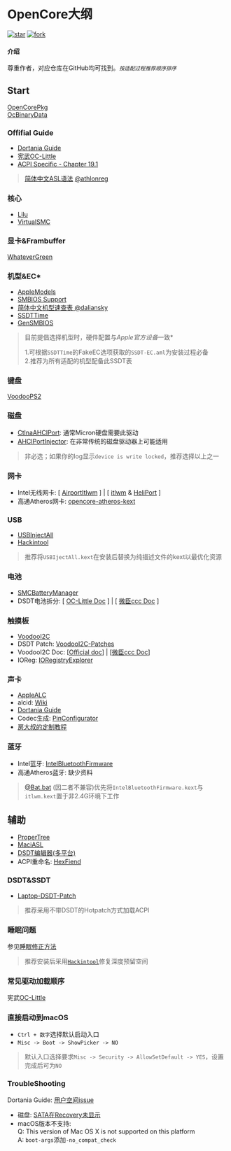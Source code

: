 # OpenCore大纲
[![star](https://gitee.com/Sirius2/OC-Patch-Wiki/badge/star.svg?theme=dark)](https://gitee.com/Sirius2/OC-Patch-Wiki/stargazers) [![fork](https://gitee.com/Sirius2/OC-Patch-Wiki/badge/fork.svg?theme=dark)](https://gitee.com/Sirius2/OC-Patch-Wiki/members)

#### 介绍

尊重作者，对应仓库在GitHub均可找到。*`按适配过程推荐顺序排序`*

## Start
[OpenCorePkg](https://github.com/acidanthera/OpenCorePkg)  
[OcBinaryData](https://github.com/acidanthera/OcBinaryData)

### Offifial Guide  
+ [Dortania Guide](https://dortania.github.io/OpenCore-Install-Guide/)  
+ [宪武OC-Little](https://ocbook.tlhub.cn)  
+ [ACPI Specific - Chapter 19.1](https://gitee.com/Sirius2/OC-Patch-Wiki/blob/master/docs/ACPI_Spec_6_3_A_Oct_6_2020.pdf)
> [简体中文ASL语法](https://ocbook.tlhub.cn/00-总述/00-1-ASL语法基础/) [@athlonreg](https://github.com/athlonreg)

### 核心  
+ [Lilu](https://github.com/acidanthera/Lilu)  
+ [VirtualSMC](https://github.com/acidanthera/VirtualSMC)

### 显卡&Frambuffer
[WhateverGreen](https://github.com/acidanthera/WhateverGreen)

### 机型&EC*
+ [AppleModels](https://github.com/acidanthera/OpenCorePkg/tree/master/AppleModels)  
+ [SMBIOS Support](https://dortania.github.io/OpenCore-Install-Guide/extras/smbios-support.html)  
+ [简体中文机型速查表 @daliansky](http://blog.daliansky.net/Intel-core-display-platformID-finishing.html)  
+ [SSDTTime](https://github.com/corpnewt/SSDTTime)  
+ [GenSMBIOS](https://github.com/corpnewt/GenSMBIOS)  

> 目前提倡选择机型时，硬件配置与*Apple官方设备*一致*  
> 
> 1.可根据`SSDTTime`的FakeEC选项获取的`SSDT-EC.aml`为安装过程必备  
> 2.推荐为所有适配的机型配备此SSDT表  

### 键盘
[VoodooPS2](https://github.com/acidanthera/VoodooPS2)

### 磁盘
+ [CtlnaAHCIPort](https://github.com/dortania/OpenCore-Install-Guide/blob/master/extra-files/CtlnaAHCIPort.kext.zip): 通常Micron硬盘需要此驱动  
+ [AHCIPortInjector](https://www.insanelymac.com/forum/files/file/436-ahciportinjectorkext/): 在非常传统的磁盘驱动器上可能适用  
> 非必选；如果你的log显示`device is write locked`，推荐选择以上之一

### 网卡
+ Intel无线网卡: [ [AirportItlwm](https://github.com/OpenIntelWireless/itlwm) ] | [ [itlwm](https://github.com/OpenIntelWireless/itlwm) & [HeliPort](https://github.com/OpenIntelWireless/HeliPort) ]  
+ 高通Atheros网卡: [opencore-atheros-kext](https://github.com/FIRSTPLATO/opencore-atheros-kext)

### USB
+ [USBInjectAll](https://github.com/RehabMan/OS-X-USB-Inject-All)  
+ [Hackintool](https://github.com/headkaze/Hackintool)
> 推荐将`USBIjectAll.kext`在安装后替换为纯描述文件的kext以最优化资源

### 电池
+ [SMCBatteryManager](https://github.com/acidanthera/VirtualSMC)  
+ DSDT电池拆分: [ [OC-Little Doc](https://ocbook.tlhub.cn/08-电池补丁/) ] | [ [微臣ccc Doc](./docs/battery.md) ]

### 触摸板
+ [VoodooI2C](https://github.com/VoodooI2C/VoodooI2C)  
+ DSDT Patch: [VoodooI2C-Patches](https://github.com/VoodooI2C/VoodooI2C-Patches)  
+ VoodooI2C Doc: [[Official doc](https://voodooi2c.github.io)] | [[微臣ccc Doc](docs/i2c.md)]  
+ IOReg: [IORegistryExplorer](https://github.com/khronokernel/IORegistryClone)

### 声卡
+ [AppleALC](https://github.com/acidanthera/AppleALC)
+ alcid: [Wiki](https://github.com/acidanthera/AppleALC/wiki/Supported-codecs)  
+ [Dortania Guide](https://dortania.github.io/OpenCore-Post-Install/universal/audio.html#finding-your-layout-id)  
+ Codec生成: [PinConfigurator](https://github.com/headkaze/PinConfigurator)  
+ [房大叔的定制教程](https://fangf.cc/2020/03/02/applealc/)

### 蓝牙
+ Intel蓝牙: [IntelBluetoothFirmware](https://github.com/OpenIntelWireless/IntelBluetoothFirmware)  
+ 高通Atheros蓝牙: 缺少资料
> [@Bat.bat](https://github.com/williambj1) (因二者不兼容)优先将`IntelBluetoothFirmware.kext`与`itlwm.kext`置于非2.4G环境下工作

## 辅助
+ [ProperTree](https://github.com/corpnewt/ProperTree)  
+ [MaciASL](https://github.com/acidanthera/MaciASL) 
+ [DSDT编辑器(多平台)](https://github.com/ic005k/QtiASL)  
+ ACPI重命名: [HexFiend](https://github.com/HexFiend/HexFiend)  

### DSDT&SSDT
+ [Laptop-DSDT-Patch](https://github.com/RehabMan/Laptop-DSDT-Patch)
> 推荐采用不带DSDT的Hotpatch方式加载ACPI  

### 睡眠问题
参见[睡眠修正方法](https://ocbook.tlhub.cn/11-PNP0C0E睡眠修正方法/)
> 推荐安装后采用[`Hackintool`](https://github.com/headkaze/Hackintool)修复深度预留空间

### 常见驱动加载顺序
宪武[OC-Little](https://github.com/daliansky/OC-little/tree/master/常见驱动加载顺序)

### 直接启动到macOS
+ `Ctrl + 数字`选择默认启动入口  
+ `Misc -> Boot -> ShowPicker -> NO`  
> 默认入口选择要求`Misc -> Security -> AllowSetDefault -> YES`，设置完成后可为`NO`  

### TroubleShooting
Dortania Guide: [用户空间issue](https://dortania.github.io/OpenCore-Install-Guide/troubleshooting/extended/userspace-issues.html)  
+ 磁盘: [SATA在Recovery未显示](https://dortania.github.io/OpenCore-Install-Guide/troubleshooting/extended/userspace-issues.html#sata-drives-not-shown-in-diskutility)
+ macOS版本不支持:  
   Q: This version of Mac OS X is not supported on this platform  
   A: `boot-args`添加`-no_compat_check`
